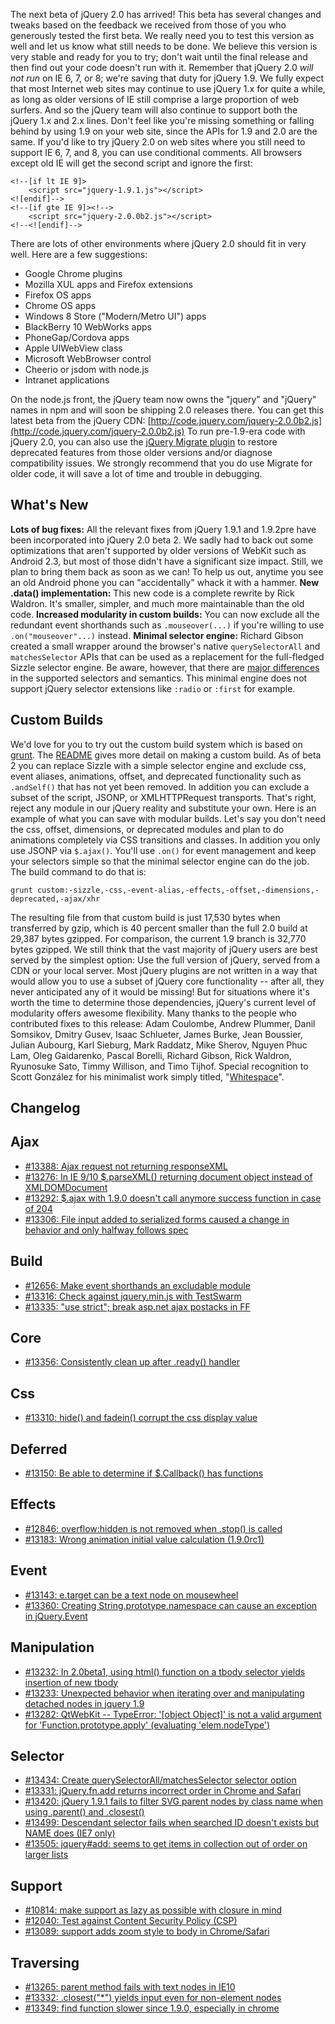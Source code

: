 The next beta of jQuery 2.0 has arrived! This beta has several changes
and tweaks based on the feedback we received from those of you who
generously tested the first beta. We really need you to test this
version as well and let us know what still needs to be done. We believe
this version is very stable and ready for you to try; don't wait until
the final release and then find out your code doesn't run with it.
Remember that jQuery 2.0 *will not run* on IE 6, 7, or 8; we're saving
that duty for jQuery 1.9. We fully expect that most Internet web sites
may continue to use jQuery 1.x for quite a while, as long as older
versions of IE still comprise a large proportion of web surfers. And so
the jQuery team will also continue to support both the jQuery 1.x and
2.x lines. Don't feel like you're missing something or falling behind by
using 1.9 on your web site, since the APIs for 1.9 and 2.0 are the same.
If you'd like to try jQuery 2.0 on web sites where you still need to
support IE 6, 7, and 8, you can use conditional comments. All browsers
except old IE will get the second script and ignore the first:

    <!--[if lt IE 9]>
        <script src="jquery-1.9.1.js"></script>
    <![endif]-->
    <!--[if gte IE 9]><!-->
        <script src="jquery-2.0.0b2.js"></script>
    <!--<![endif]-->

There are lots of other environments where jQuery 2.0 should fit in very
well. Here are a few suggestions:

-   Google Chrome plugins
-   Mozilla XUL apps and Firefox extensions
-   Firefox OS apps
-   Chrome OS apps
-   Windows 8 Store ("Modern/Metro UI") apps
-   BlackBerry 10 WebWorks apps
-   PhoneGap/Cordova apps
-   Apple UIWebView class
-   Microsoft WebBrowser control
-   Cheerio or jsdom with node.js
-   Intranet applications

On the node.js front, the jQuery team now owns the "jquery" and "jQuery"
names in npm and will soon be shipping 2.0 releases there. You can get
this latest beta from the jQuery CDN:
[http://code.jquery.com/jquery-2.0.0b2.js](http://code.jquery.com/jquery-2.0.0b2.js)
To run pre-1.9-era code with jQuery 2.0, you can also use the [jQuery
Migrate plugin](https://github.com/jquery/jquery-migrate/#readme) to
restore deprecated features from those older versions and/or diagnose
compatibility issues. We strongly recommend that you do use Migrate for
older code, it will save a lot of time and trouble in debugging.

What's New
----------

**Lots of bug fixes:** All the relevant fixes from jQuery 1.9.1 and
1.9.2pre have been incorporated into jQuery 2.0 beta 2. We sadly had to
back out some optimizations that aren't supported by older versions of
WebKit such as Android 2.3, but most of those didn't have a significant
size impact. Still, we plan to bring them back as soon as we can! To
help us out, anytime you see an old Android phone you can "accidentally"
whack it with a hammer. **New .data() implementation:** This new code is
a complete rewrite by Rick Waldron. It's smaller, simpler, and much more
maintainable than the old code. **Increased modularity in custom
builds:** You can now exclude all the redundant event shorthands such as
`.mouseover(...)` if you're willing to use `.on("mouseover"...)`
instead. **Minimal selector engine:** Richard Gibson created a small
wrapper around the browser's native `querySelectorAll` and
`matchesSelector` APIs that can be used as a replacement for the
full-fledged Sizzle selector engine. Be aware, however, that there are
[major differences](https://github.com/jquery/jquery/pull/1180) in the
supported selectors and semantics. This minimal engine does not support
jQuery selector extensions like `:radio` or `:first` for example.

Custom Builds
-------------

We'd love for you to try out the custom build system which is based on
[grunt](http://gruntjs.com). The
[README](https://github.com/jquery/jquery#how-to-build-your-own-jquery)
gives more detail on making a custom build. As of beta 2 you can replace
Sizzle with a simple selector engine and exclude css, event aliases,
animations, offset, and deprecated functionality such as `.andSelf()`
that has not yet been removed. In addition you can exclude a subset of
the script, JSONP, or XMLHTTPRequest transports. That's right, reject
any module in our jQuery reality and substitute your own. Here is an
example of what you can save with modular builds. Let's say you don't
need the css, offset, dimensions, or deprecated modules and plan to do
animations completely via CSS transitions and classes. In addition you
only use JSONP via `$.ajax()`. You'll use `.on()` for event management
and keep your selectors simple so that the minimal selector engine can
do the job. The build command to do that is:

    grunt custom:-sizzle,-css,-event-alias,-effects,-offset,-dimensions,-deprecated,-ajax/xhr

The resulting file from that custom build is just 17,530 bytes when
transferred by gzip, which is 40 percent smaller than the full 2.0 build
at 29,387 bytes gzipped. For comparison, the current 1.9 branch is
32,770 bytes gzipped. We still think that the vast majority of jQuery
users are best served by the simplest option: Use the full version of
jQuery, served from a CDN or your local server. Most jQuery plugins are
not written in a way that would allow you to use a subset of jQuery core
functionality -- after all, they never anticipated any of it would be
missing! But for situations where it's worth the time to determine those
dependencies, jQuery's current level of modularity offers awesome
flexibility. Many thanks to the people who contributed fixes to this
release: Adam Coulombe, Andrew Plummer, Danil Somsikov, Dmitry Gusev,
Isaac Schlueter, James Burke, Jean Boussier, Julian Aubourg, Karl
Sieburg, Mark Raddatz, Mike Sherov, Nguyen Phuc Lam, Oleg Gaidarenko,
Pascal Borelli, Richard Gibson, Rick Waldron, Ryunosuke Sato, Timmy
Willison, and Timo Tijhof. Special recognition to Scott González for his
minimalist work simply titled,
"[Whitespace](https://github.com/jquery/jquery/commit/b55bfb140f4ccf871a38ec52f21f7ca698515e52)".

Changelog
---------

Ajax
----

-   [\#13388: Ajax request not returning
    responseXML](http://bugs.jquery.com/ticket/13388)
-   [\#13276: In IE 9/10 \$.parseXML() returning document object instead
    of XMLDOMDocument](http://bugs.jquery.com/ticket/13276)
-   [\#13292: \$.ajax with 1.9.0 doesn't call anymore success function
    in case of 204](http://bugs.jquery.com/ticket/13292)
-   [\#13306: File input added to serialized forms caused a change in
    behavior and only halfway follows
    spec](http://bugs.jquery.com/ticket/13306)

Build
-----

-   [\#12656: Make event shorthands an excludable
    module](http://bugs.jquery.com/ticket/12656)
-   [\#13316: Check against jquery.min.js with
    TestSwarm](http://bugs.jquery.com/ticket/13316)
-   [\#13335: "use strict"; break asp.net ajax postacks in
    FF](http://bugs.jquery.com/ticket/13335)

Core
----

-   [\#13356: Consistently clean up after .ready()
    handler](http://bugs.jquery.com/ticket/13356)

Css
---

-   [\#13310: hide() and fadein() corrupt the css display
    value](http://bugs.jquery.com/ticket/13310)

Deferred
--------

-   [\#13150: Be able to determine if \$.Callback() has
    functions](http://bugs.jquery.com/ticket/13150)

Effects
-------

-   [\#12846: overflow:hidden is not removed when .stop() is
    called](http://bugs.jquery.com/ticket/12846)
-   [\#13183: Wrong animation initial value calculation
    (1.9.0rc1)](http://bugs.jquery.com/ticket/13183)

Event
-----

-   [\#13143: e.target can be a text node on
    mousewheel](http://bugs.jquery.com/ticket/13143)
-   [\#13360: Creating String.prototype.namespace can cause an exception
    in jQuery.Event](http://bugs.jquery.com/ticket/13360)

Manipulation
------------

-   [\#13232: In 2.0beta1, using html() function on a tbody selector
    yields insertion of new tbody](http://bugs.jquery.com/ticket/13232)
-   [\#13233: Unexpected behavior when iterating over and manipulating
    detached nodes in jquery 1.9](http://bugs.jquery.com/ticket/13233)
-   [\#13282: QtWebKit -- TypeError: '[object Object]' is not a valid
    argument for 'Function.prototype.apply' (evaluating
    'elem.nodeType')](http://bugs.jquery.com/ticket/13282)

Selector
--------

-   [\#13434: Create querySelectorAll/matchesSelector selector
    option](http://bugs.jquery.com/ticket/13434)
-   [\#13331: jQuery.fn.add returns incorrect order in Chrome and
    Safari](http://bugs.jquery.com/ticket/13331)
-   [\#13420: jQuery 1.9.1 fails to filter SVG parent nodes by class
    name when using .parent() and
    .closest()](http://bugs.jquery.com/ticket/13420)
-   [\#13499: Descendant selector fails when searched ID doesn't exists
    but NAME does (IE7 only)](http://bugs.jquery.com/ticket/13499)
-   [\#13505: jquery\#add: seems to get items in collection out of order
    on larger lists](http://bugs.jquery.com/ticket/13505)

Support
-------

-   [\#10814: make support as lazy as possible with closure in
    mind](http://bugs.jquery.com/ticket/10814)
-   [\#12040: Test against Content Security Policy
    (CSP)](http://bugs.jquery.com/ticket/12040)
-   [\#13089: support adds zoom style to body in
    Chrome/Safari](http://bugs.jquery.com/ticket/13089)

Traversing
----------

-   [\#13265: parent method fails with text nodes in
    IE10](http://bugs.jquery.com/ticket/13265)
-   [\#13332: .closest("\*") yields input even for non-element
    nodes](http://bugs.jquery.com/ticket/13332)
-   [\#13349: find function slower since 1.9.0, especially in
    chrome](http://bugs.jquery.com/ticket/13349)

